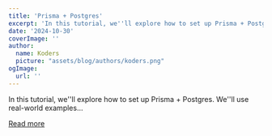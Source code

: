 ```yaml
---
title: 'Prisma + Postgres'
excerpt: 'In this tutorial, we''ll explore how to set up Prisma + Postgres. We''ll use real-world examples...'
date: '2024-10-30'
coverImage: ''
author:
  name: Koders
  picture: "assets/blog/authors/koders.png"
ogImage:
  url: ''
---
```


In this tutorial, we''ll explore how to set up Prisma + Postgres. We''ll use real-world examples...

[Read more](https://dev.to/awalias/prisma-postgres-4o09)
